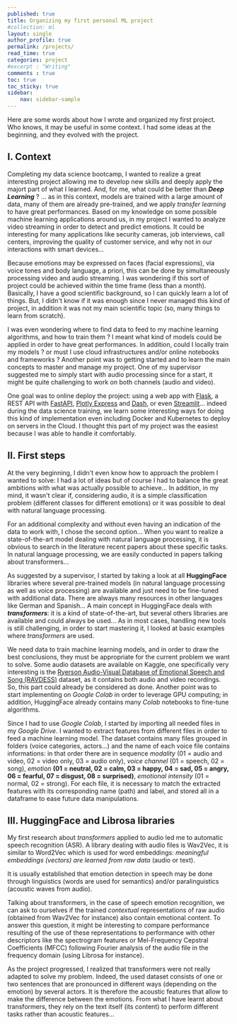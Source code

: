 ```yaml
---
published: true
title: Organizing my first personal ML project
#collection: ml
layout: single
author_profile: true
permalink: /projects/
read_time: true
categories: project
#excerpt : "Writing"
comments : true
toc: true
toc_sticky: true
sidebar:
    nav: sidebar-sample
---
```



<!--src="https://cdn.mathjax.org/mathjax/latest/MathJax.js?config=TeX-MML-AM_CHTML">
</script> -->

Here are some words about how I wrote and organized my first project.
Who knows, it may be useful in some context. I had some ideas at the beginning,
and they evolved with the project.

## I. Context

Completing my data science bootcamp, I wanted to realize a great interesting
project allowing me to develop new skills and deeply apply the majort part of
what I learned. And, for me, what could be better than ***Deep Learning*** ? ...
as in this context, models are trained with a large amount of data, many of them
are already pre-trained, and we apply *transfer learning* to have great
performances.  Based on my knowledge on some possible machine learning
applications around us, in my project I wanted to analyze video streaming in
order to detect and predict emotions. It could be interesting for many
applications like security cameras, job interviews, call centers, improving the
quality of customer service, and why not in our interactions with smart
devices...

Because emotions may be expressed on faces (facial expressions), via voice tones
and body language, a priori, this can be done by simultaneously processing video
and audio streaming. I was wondering if this sort of project could be achieved
within the time frame (less than a month). Basically, I have a good scientific
background, so I can quickly learn a lot of things. But, I didn't know if it was
enough since I never managed this kind of project, in addition it was not my
main scientific topic (so, many things to learn from scratch).

I was even wondering where to find data to feed to my machine learning
algorithms, and how to train them ? I meant what kind of models could be applied
in order to have great performances. In addition, could I locally train my
models ? or must I use cloud infrastructures and/or online notebooks and
frameworks ? Another point was to getting started and to learn the main concepts
to master and manage my project. One of my supervisor suggested me to simply
start with audio processing since for a start, it might be quite challenging to
work on both channels (audio and video).

One goal was to online deploy the project: using a web app with [Flask](https://flask.palletsprojects.com/), a REST API with [FastAPI](https://fastapi.tiangolo.com), [Plotly Express](https://plotly.com/python/plotly-express/) and [Dash](https://dash-gallery.plotly.host/Portal/), or even [Streamlit](https://streamlit.io)...
indeed during the data science training, we learn some interesting ways for
doing this kind of implementation even including Docker and Kubernetes to deploy
on servers in the Cloud. I thought this part of my project was the easiest
because I was able to handle it comfortably.

## II. First steps

At the very beginning, I didn't even know how to approach the problem I wanted
to solve: I had a lot of ideas but of course I had to balance the great
ambitions with what was actually possible to achieve... In addition, in my mind,
it wasn't clear if, considering audio, it is a simple classification problem
(different classes for different emotions) or it was possible to deal with
natural language processing.

For an additional complexity and without even having an indication of the data
to work with, I chose the second option... When you want to realize a
state-of-the-art model dealing with natural language processing, it is obvious
to search in the literature recent papers about these specific tasks. In natural
language processing, we are easily conducted in papers talking about
transformers...

As suggested by a supervisor, I started by taking a look at all **HuggingFace**
libraries where several pre-trained models (in natural language processing as
well as voice processing) are available and just need to be fine-tuned with
additional data. There are always many resources in other languages like German
and Spanish... A main concept in HuggingFace deals with ***transformers***: it
is a kind of state-of-the-art, but several others libraries are available and
could always be used... As in most cases, handling new tools is still
challenging, in order to start mastering it, I looked at basic examples where *transformers* are used.

We need data to train machine learning models, and in order to draw the best
conclusions, they must be appropriate for the current problem we want to solve.
Some audio datasets are available on Kaggle, one specifically very interesting
is the [Ryerson Audio-Visual Database of Emotional Speech and Song (RAVDESS)](https://zenodo.org/record/1188976#.YF5hwC1Q2Rs) dataset, as it contains both audio and
video recordings. So, this part could already be considered as done. Another
point was to start implementing on *Google Colab* in order to leverage GPU
computing; in addition, HuggingFace already contains many *Colab* notebooks to
fine-tune algorithms.

Since I had to use *Google Colab*, I started by importing all needed files in my
*Google Drive*. I wanted to extract features from different files in order to
feed a machine learning model. The dataset contains many files grouped in
folders (voice categories, actors...) and the name of each voice file contains informations: in that order there are in sequence  *modality* (01 = audio and
video, 02 = video only, 03 = audio only), *voice channel* (01 = speech, 02 =
song), *emotion* **(01 = neutral, 02 = calm, 03 = happy, 04 = sad, 05 = angry, 06 = fearful, 07 = disgust, 08 = surprised)**, *emotional intensity* (01 = normal, 02 = strong). For each file, it is necessary to match the extracted features with its corresponding name (path) and label, and stored all in a dataframe to ease
future data manipulations.

## III. HuggingFace and Librosa libraries

My first research about *transformers* applied to audio led me to automatic
speech recognition (ASR). A library dealing with audio files is Wav2Vec, it is
similar to Word2Vec which is used for word embeddings:
*meaningful embeddings (vectors) are learned from raw data* (audio or text).

It is usually established that emotion detection in speech may be done through
linguistics (words are used for semantics) and/or paralinguistics (acoustic
waves from audio).

Talking about transformers, in the case of speech emotion recognition, we can
ask to ourselves if the trained *contextual* representations of raw audio
(obtained from Wav2Vec for instance) also contain emotional content. To answer
this question, it might be interesting to compare performance resulting of the
use of these representations to performance with other descriptors like the
spectrogram features or Mel-Frequency Cepstral Coefficients (MFCC) following
Fourier analysis of the audio file in the frequency domain (using Librosa for
instance).

As the project progressed, I realized that transformers were not really adapted
to solve my problem. Indeed, the used dataset consists of one or two sentences
that are pronounced in different ways (depending on the emotion) by several
actors. It is therefore the acoustic features that allow to make the difference
between the emotions. From what I have learnt about transformers, they rely on
the text itself (its content) to perform different tasks rather than acoustic
features...

